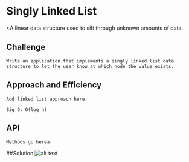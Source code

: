 # Singly Linked List
<A linear data structure used to sift through unknown amounts of data.

## Challenge
```
Write an application that implements a singly linked list data structure to let the user know at which node the value exists.
```

## Approach and Efficiency
```
Add linked list approach here.

Big O: O(log n)
```

## API
```
Methods go herea.
```

##Solution
![alt text](https://github.com/CClemensJr/data-structures-and-algorithms/blob/master/assets/binarySearchArray.jpeg "Binary Search Whiteboard")
